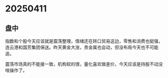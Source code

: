 # 20250411

## 盘中

指数和个股今天应该就是震荡整理，情绪还在转口贸易这边，零售和消费也挺强，连云港和国芳集团保送。昨天黄金大涨，贵金属也会动，但没布局今天也不可能追。

震荡市场真的不能接一致，机构软的很，量化喜欢做差价，今天应该是持股不动没啥操作了。
